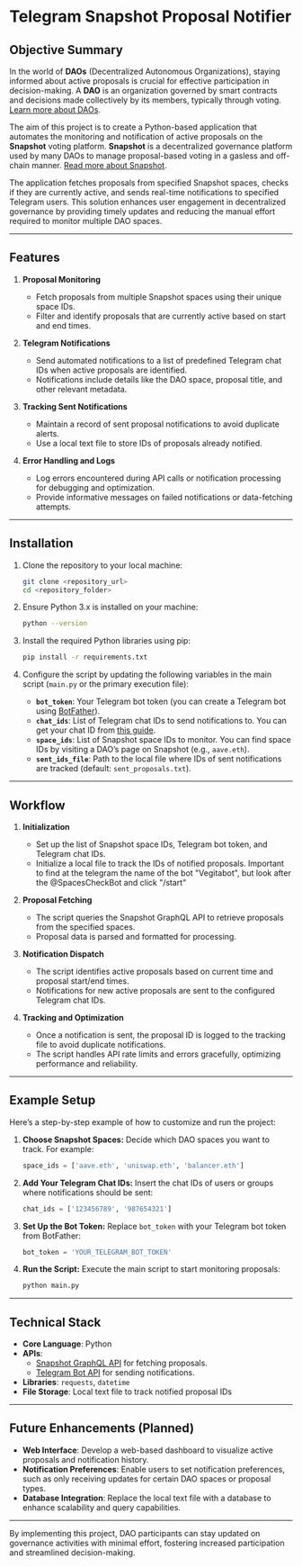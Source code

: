 # Telegram Snapshot Proposal Notifier

## Objective Summary
In the world of **DAOs** (Decentralized Autonomous Organizations), staying informed about active proposals is crucial for effective participation in decision-making. A **DAO** is an organization governed by smart contracts and decisions made collectively by its members, typically through voting. [Learn more about DAOs](https://ethereum.org/en/dao/).

The aim of this project is to create a Python-based application that automates the monitoring and notification of active proposals on the **Snapshot** voting platform. **Snapshot** is a decentralized governance platform used by many DAOs to manage proposal-based voting in a gasless and off-chain manner. [Read more about Snapshot](https://docs.snapshot.org/).

The application fetches proposals from specified Snapshot spaces, checks if they are currently active, and sends real-time notifications to specified Telegram users. This solution enhances user engagement in decentralized governance by providing timely updates and reducing the manual effort required to monitor multiple DAO spaces.

---

## Features

1. **Proposal Monitoring**
   - Fetch proposals from multiple Snapshot spaces using their unique space IDs.
   - Filter and identify proposals that are currently active based on start and end times.

2. **Telegram Notifications**
   - Send automated notifications to a list of predefined Telegram chat IDs when active proposals are identified.
   - Notifications include details like the DAO space, proposal title, and other relevant metadata.

3. **Tracking Sent Notifications**
   - Maintain a record of sent proposal notifications to avoid duplicate alerts.
   - Use a local text file to store IDs of proposals already notified.

4. **Error Handling and Logs**
   - Log errors encountered during API calls or notification processing for debugging and optimization.
   - Provide informative messages on failed notifications or data-fetching attempts.

---

## Installation

1. Clone the repository to your local machine:
    ```bash
    git clone <repository_url>
    cd <repository_folder>
    ```

2. Ensure Python 3.x is installed on your machine:
    ```bash
    python --version
    ```

3. Install the required Python libraries using pip:
    ```bash
    pip install -r requirements.txt
    ```

4. Configure the script by updating the following variables in the main script (`main.py` or the primary execution file):

    - **`bot_token`**: Your Telegram bot token (you can create a Telegram bot using [BotFather](https://t.me/botfather)).
    - **`chat_ids`**: List of Telegram chat IDs to send notifications to. You can get your chat ID from [this guide](https://t.me/userinfobot).
    - **`space_ids`**: List of Snapshot space IDs to monitor. You can find space IDs by visiting a DAO’s page on Snapshot (e.g., `aave.eth`).
    - **`sent_ids_file`**: Path to the local file where IDs of sent notifications are tracked (default: `sent_proposals.txt`).

---

## Workflow

1. **Initialization**
   - Set up the list of Snapshot space IDs, Telegram bot token, and Telegram chat IDs.
   - Initialize a local file to track the IDs of notified proposals.
   Important to find at the telegram the name of the bot "Vegitabot", but look after the @SpacesCheckBot and click "/start"

2. **Proposal Fetching**
   - The script queries the Snapshot GraphQL API to retrieve proposals from the specified spaces.
   - Proposal data is parsed and formatted for processing.

3. **Notification Dispatch**
   - The script identifies active proposals based on current time and proposal start/end times.
   - Notifications for new active proposals are sent to the configured Telegram chat IDs.

4. **Tracking and Optimization**
   - Once a notification is sent, the proposal ID is logged to the tracking file to avoid duplicate notifications.
   - The script handles API rate limits and errors gracefully, optimizing performance and reliability.

---

## Example Setup

Here’s a step-by-step example of how to customize and run the project:

1. **Choose Snapshot Spaces:** Decide which DAO spaces you want to track. For example:
    ```python
    space_ids = ['aave.eth', 'uniswap.eth', 'balancer.eth']
    ```

2. **Add Your Telegram Chat IDs:** Insert the chat IDs of users or groups where notifications should be sent:
    ```python
    chat_ids = ['123456789', '987654321']
    ```

3. **Set Up the Bot Token:** Replace `bot_token` with your Telegram bot token from BotFather:
    ```python
    bot_token = 'YOUR_TELEGRAM_BOT_TOKEN'
    ```

4. **Run the Script:** Execute the main script to start monitoring proposals:
    ```bash
    python main.py
    ```

---

## Technical Stack

- **Core Language**: Python
- **APIs**:
  - [Snapshot GraphQL API](https://docs.snapshot.org/graphql) for fetching proposals.
  - [Telegram Bot API](https://core.telegram.org/bots/api) for sending notifications.
- **Libraries**: `requests`, `datetime`
- **File Storage**: Local text file to track notified proposal IDs

---

## Future Enhancements (Planned)

- **Web Interface**: Develop a web-based dashboard to visualize active proposals and notification history.
- **Notification Preferences**: Enable users to set notification preferences, such as only receiving updates for certain DAO spaces or proposal types.
- **Database Integration**: Replace the local text file with a database to enhance scalability and query capabilities.

---

By implementing this project, DAO participants can stay updated on governance activities with minimal effort, fostering increased participation and streamlined decision-making.
